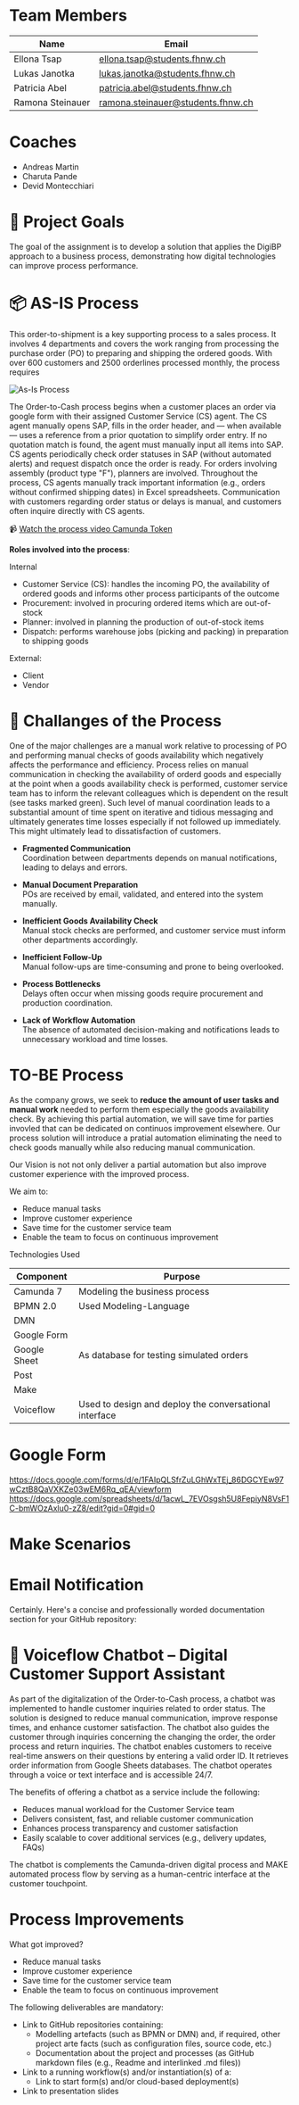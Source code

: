 # Team Members

| Name                    | Email                                        |
|-------------------------|----------------------------------------------|
| Ellona Tsap             | ellona.tsap@students.fhnw.ch                 |
| Lukas Janotka           | lukas.janotka@students.fhnw.ch               |
| Patricia Abel           | patricia.abel@students.fhnw.ch               |
| Ramona Steinauer        | ramona.steinauer@students.fhnw.ch	         |

# Coaches

- Andreas Martin
- Charuta Pande 
- Devid Montecchiari

# 🎯 Project Goals

The goal of the assignment is to develop a solution that applies the DigiBP approach to a business process, demonstrating how digital technologies can improve process performance. 

# 📦 AS-IS Process

This order-to-shipment is a key supporting process to a sales process. It involves 4 departments and covers the work ranging from processing the purchase order (PO) to preparing and shipping the ordered goods. With over 600 customers and 2500 orderlines processed monthly, the process requires 

![As-Is Process](As_Is_Process.png)

The Order-to-Cash process begins when a customer places an order via google form with their assigned Customer Service (CS) agent. The CS agent manually opens SAP, fills in the order header, and — when available — uses a reference from a prior quotation to simplify order entry. If no quotation match is found, the agent must manually input all items into SAP. CS agents periodically check order statuses in SAP (without automated alerts) and request dispatch once the order is ready. For orders involving assembly (product type "F"), planners are involved. Throughout the process, CS agents manually track important information (e.g., orders without confirmed shipping dates) in Excel spreadsheets. Communication with customers regarding order status or delays is manual, and customers often inquire directly with CS agents.

📹 [Watch the process video Camunda Token](as-is%20Route%201.mp4)

**Roles involved into the process**:

Internal
- Customer Service (CS): handles the incoming PO, the availability of ordered goods and informs other process participants of the outcome
- Procurement: involved in procuring ordered items which are out-of-stock
- Planner: involved in planning the production of out-of-stock items
- Dispatch: performs warehouse jobs (picking and packing) in preparation to shipping goods

External:
- Client
- Vendor

# 🧩 Challanges of the Process

One of the major challenges are a manual work relative to processing of PO and performing manual checks of goods availability which negatively affects the performance and efficiency. Process relies on manual communication in checking the availability of orderd goods and especially at the point when a goods availability check is performed, customer service team has to inform the relevant colleagues which is dependent on the result (see tasks marked green). 
Such level of manual coordination leads to a substantial amount of time spent on iterative and tidious messaging and ultimately generates time losses especially if not followed up immediately. This might ultimately lead to dissatisfaction of customers.  

- **Fragmented Communication**  
  Coordination between departments depends on manual notifications, leading to delays and errors.

- **Manual Document Preparation**  
  POs are received by email, validated, and entered into the system manually.

- **Inefficient Goods Availability Check**  
  Manual stock checks are performed, and customer service must inform other departments accordingly.

- **Inefficient Follow-Up**  
  Manual follow-ups are time-consuming and prone to being overlooked.

- **Process Bottlenecks**  
  Delays often occur when missing goods require procurement and production coordination.

- **Lack of Workflow Automation**  
  The absence of automated decision-making and notifications leads to unnecessary workload and time losses.

  
# TO-BE Process

As the company grows, we seek to **reduce the amount of user tasks and manual work** needed to perform them especially the goods availability check. By achieving this partial automation, we will save time for parties invovled that can be dedicated on continuos improvement elsewhere. Our process solution will introduce a pratial automation eliminating the need to check goods manually while also reducing manual communication.

Our Vision is not not only deliver a partial automation but also improve customer experience with the improved process.

We aim to:

- Reduce manual tasks
- Improve customer experience
- Save time for the customer service team
- Enable the team to focus on continuous improvement

Technologies Used

| Component                    | Purpose                                        |
|-------------------------|----------------------------------------------|
| Camunda 7            |Modeling the business process |
| BPMN 2.0       |Used Modeling-Language            |
| DMN         |             |
| Google Form      |        |
| Google Sheet     |As database for testing simulated orders|
| Post             | 
| Make                |
| Voiceflow             |Used to design and deploy the conversational interface


# Google Form
https://docs.google.com/forms/d/e/1FAIpQLSfrZuLGhWxTEj_86DGCYEw97wCztB8QaVXKZe03wEM6Rq_qEA/viewform
https://docs.google.com/spreadsheets/d/1acwL_7EVOsgsh5U8FepiyN8VsF1C-bmWOzAxlu0-zZ8/edit?gid=0#gid=0

# Make Scenarios

# Email Notification

Certainly. Here's a concise and professionally worded documentation section for your GitHub repository:

# 💬 Voiceflow Chatbot – Digital Customer Support Assistant

As part of the digitalization of the Order-to-Cash process, a chatbot was implemented to handle customer inquiries related to order status. The solution is designed to reduce manual communication, improve response times, and enhance customer satisfaction. The chatbot also guides the customer through inquiries concerning the changing the order, the order process and return inquiries.
The chatbot enables customers to receive real-time answers on their questions by entering a valid order ID. It retrieves order information from Google Sheets databases. The chatbot operates through a voice or text interface and is accessible 24/7.

The benefits of offering a chatbot as a service include the following:
* Reduces manual workload for the Customer Service team
* Delivers consistent, fast, and reliable customer communication
* Enhances process transparency and customer satisfaction
* Easily scalable to cover additional services (e.g., delivery updates, FAQs)

The chatbot is complements the Camunda-driven digital process and MAKE automated process flow by serving as a human-centric interface at the customer touchpoint.

# Process Improvements
What got improved?

- Reduce manual tasks
- Improve customer experience
- Save time for the customer service team
- Enable the team to focus on continuous improvement

The following deliverables are mandatory: 
- Link to GitHub repositories containing: 
    - Modelling artefacts (such as BPMN or DMN) and, if required, other project arte
      facts (such as configuration files, source code, etc.) 
    - Documentation about the project and processes (as GitHub markdown files (e.g., 
      Readme and interlinked .md files)) 
- Link to a running workflow(s) and/or instantiation(s) of a: 
   - Link to start form(s) and/or cloud-based deployment(s) 
- Link to presentation slides
